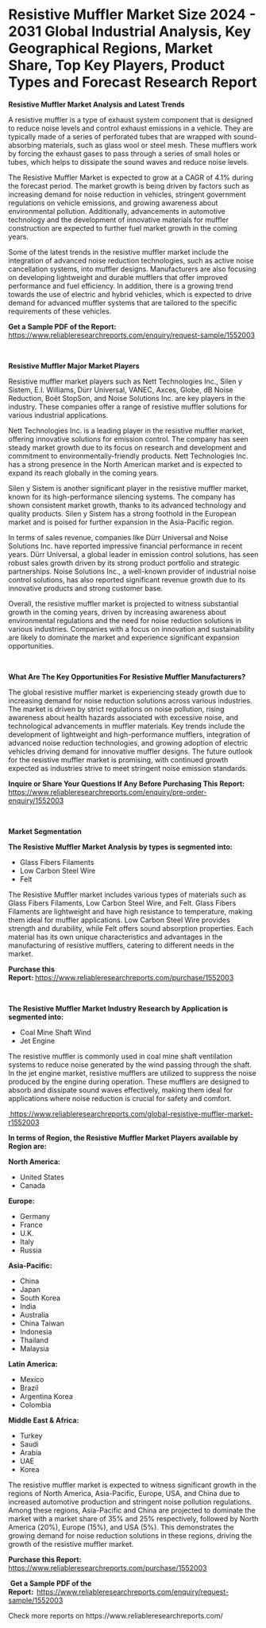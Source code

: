 <p><h1>Resistive Muffler Market Size 2024 - 2031 Global Industrial Analysis, Key Geographical Regions, Market Share, Top Key Players, Product Types and Forecast Research Report</h1></p><p><strong>Resistive Muffler Market Analysis and Latest Trends</strong></p>
<p><p>A resistive muffler is a type of exhaust system component that is designed to reduce noise levels and control exhaust emissions in a vehicle. They are typically made of a series of perforated tubes that are wrapped with sound-absorbing materials, such as glass wool or steel mesh. These mufflers work by forcing the exhaust gases to pass through a series of small holes or tubes, which helps to dissipate the sound waves and reduce noise levels.</p><p>The Resistive Muffler Market is expected to grow at a CAGR of 4.1% during the forecast period. The market growth is being driven by factors such as increasing demand for noise reduction in vehicles, stringent government regulations on vehicle emissions, and growing awareness about environmental pollution. Additionally, advancements in automotive technology and the development of innovative materials for muffler construction are expected to further fuel market growth in the coming years.</p><p>Some of the latest trends in the resistive muffler market include the integration of advanced noise reduction technologies, such as active noise cancellation systems, into muffler designs. Manufacturers are also focusing on developing lightweight and durable mufflers that offer improved performance and fuel efficiency. In addition, there is a growing trend towards the use of electric and hybrid vehicles, which is expected to drive demand for advanced muffler systems that are tailored to the specific requirements of these vehicles.</p></p>
<p><strong>Get a Sample PDF of the Report:&nbsp;</strong> <a href="https://www.reliableresearchreports.com/enquiry/request-sample/1552003">https://www.reliableresearchreports.com/enquiry/request-sample/1552003</a></p>
<p>&nbsp;</p>
<p><strong>Resistive Muffler Major Market Players</strong></p>
<p><p>Resistive muffler market players such as Nett Technologies Inc., Silen y Sistem, E.I. Williams, Dürr Universal, VANEC, Axces, Globe, dB Noise Reduction, Boët StopSon, and Noise Solutions Inc. are key players in the industry. These companies offer a range of resistive muffler solutions for various industrial applications.</p><p>Nett Technologies Inc. is a leading player in the resistive muffler market, offering innovative solutions for emission control. The company has seen steady market growth due to its focus on research and development and commitment to environmentally-friendly products. Nett Technologies Inc. has a strong presence in the North American market and is expected to expand its reach globally in the coming years.</p><p>Silen y Sistem is another significant player in the resistive muffler market, known for its high-performance silencing systems. The company has shown consistent market growth, thanks to its advanced technology and quality products. Silen y Sistem has a strong foothold in the European market and is poised for further expansion in the Asia-Pacific region.</p><p>In terms of sales revenue, companies like Dürr Universal and Noise Solutions Inc. have reported impressive financial performance in recent years. Dürr Universal, a global leader in emission control solutions, has seen robust sales growth driven by its strong product portfolio and strategic partnerships. Noise Solutions Inc., a well-known provider of industrial noise control solutions, has also reported significant revenue growth due to its innovative products and strong customer base.</p><p>Overall, the resistive muffler market is projected to witness substantial growth in the coming years, driven by increasing awareness about environmental regulations and the need for noise reduction solutions in various industries. Companies with a focus on innovation and sustainability are likely to dominate the market and experience significant expansion opportunities.</p></p>
<p>&nbsp;</p>
<p><strong>What Are The Key Opportunities For Resistive Muffler Manufacturers?</strong></p>
<p><p>The global resistive muffler market is experiencing steady growth due to increasing demand for noise reduction solutions across various industries. The market is driven by strict regulations on noise pollution, rising awareness about health hazards associated with excessive noise, and technological advancements in muffler materials. Key trends include the development of lightweight and high-performance mufflers, integration of advanced noise reduction technologies, and growing adoption of electric vehicles driving demand for innovative muffler designs. The future outlook for the resistive muffler market is promising, with continued growth expected as industries strive to meet stringent noise emission standards.</p></p>
<p><strong>Inquire or Share Your Questions If Any Before Purchasing This Report:</strong> <a href="https://www.reliableresearchreports.com/enquiry/pre-order-enquiry/1552003">https://www.reliableresearchreports.com/enquiry/pre-order-enquiry/1552003</a></p>
<p>&nbsp;</p>
<p><strong>Market Segmentation</strong></p>
<p><strong>The Resistive Muffler Market Analysis by types is segmented into:</strong></p>
<p><ul><li>Glass Fibers Filaments</li><li>Low Carbon Steel Wire</li><li>Felt</li></ul></p>
<p><p>The Resistive Muffler market includes various types of materials such as Glass Fibers Filaments, Low Carbon Steel Wire, and Felt. Glass Fibers Filaments are lightweight and have high resistance to temperature, making them ideal for muffler applications. Low Carbon Steel Wire provides strength and durability, while Felt offers sound absorption properties. Each material has its own unique characteristics and advantages in the manufacturing of resistive mufflers, catering to different needs in the market.</p></p>
<p><strong>Purchase this Report:&nbsp;</strong><a href="https://www.reliableresearchreports.com/purchase/1552003">https://www.reliableresearchreports.com/purchase/1552003</a></p>
<p>&nbsp;</p>
<p><strong>The Resistive Muffler Market Industry Research by Application is segmented into:</strong></p>
<p><ul><li>Coal Mine Shaft Wind</li><li>Jet Engine</li></ul></p>
<p><p>The resistive muffler is commonly used in coal mine shaft ventilation systems to reduce noise generated by the wind passing through the shaft. In the jet engine market, resistive mufflers are utilized to suppress the noise produced by the engine during operation. These mufflers are designed to absorb and dissipate sound waves effectively, making them ideal for applications where noise reduction is crucial for safety and comfort.</p></p>
<p><a href="https://www.reliableresearchreports.com/global-resistive-muffler-market-r1552003">&nbsp;https://www.reliableresearchreports.com/global-resistive-muffler-market-r1552003</a></p>
<p><strong>In terms of Region, the Resistive Muffler Market Players available by Region are:</strong></p>
<p>
    <p> <strong> North America: </strong>
        <ul>
            <li>United States</li>
            <li>Canada</li>
        </ul>
        </p> 
    <p> <strong> Europe: </strong>
        <ul>
            <li>Germany</li>
            <li>France</li>
            <li>U.K.</li>
            <li>Italy</li>
            <li>Russia</li>
        </ul>
        </p> 
    <p> <strong> Asia-Pacific: </strong>
        <ul>
            <li>China</li>
            <li>Japan</li>
            <li>South Korea</li>
            <li>India</li>
            <li>Australia</li>
            <li>China Taiwan</li>
            <li>Indonesia</li>
            <li>Thailand</li>
            <li>Malaysia</li>
        </ul>
        </p> 
    <p> <strong> Latin America: </strong>
        <ul>
            <li>Mexico</li>
            <li>Brazil</li>
            <li>Argentina Korea</li>
            <li>Colombia</li>
        </ul>
        </p> 
    <p> <strong> Middle East & Africa: </strong>
        <ul>
            <li>Turkey</li>
            <li>Saudi</li>
            <li>Arabia</li>
            <li>UAE</li>
            <li>Korea</li>
        </ul>
    </p>
    </p>
<p><p>The resistive muffler market is expected to witness significant growth in the regions of North America, Asia-Pacific, Europe, USA, and China due to increased automotive production and stringent noise pollution regulations. Among these regions, Asia-Pacific and China are projected to dominate the market with a market share of 35% and 25% respectively, followed by North America (20%), Europe (15%), and USA (5%). This demonstrates the growing demand for noise reduction solutions in these regions, driving the growth of the resistive muffler market.</p></p>
<p><strong>Purchase this Report: </strong><a href="https://www.reliableresearchreports.com/purchase/1552003">https://www.reliableresearchreports.com/purchase/1552003</a></p>
<p>&nbsp;<strong>Get a Sample PDF of the Report:&nbsp;&nbsp;</strong><a href="https://www.reliableresearchreports.com/enquiry/request-sample/1552003">https://www.reliableresearchreports.com/enquiry/request-sample/1552003</a></p>
<p><strong></strong></p>
<p>Check more reports on https://www.reliableresearchreports.com/</p>